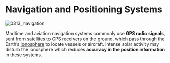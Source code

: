 # Navigation and Positioning Systems

![0313_navigation](./static/0313_navigation.png)

Maritime and aviation navigation systems commonly use **GPS radio signals**, sent from satellites to GPS receivers on the ground, which pass through the Earth’s <a href="#/en/phenomena/ionosphere">ionosphere</a> to locate vessels or aircraft.  Intense solar activity may disturb the ionosphere which reduces **accuracy in the position information** in these systems.
